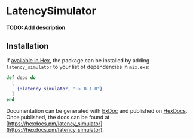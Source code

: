 # LatencySimulator

**TODO: Add description**

## Installation

If [available in Hex](https://hex.pm/docs/publish), the package can be installed
by adding `latency_simulator` to your list of dependencies in `mix.exs`:

```elixir
def deps do
  [
    {:latency_simulator, "~> 0.1.0"}
  ]
end
```

Documentation can be generated with [ExDoc](https://github.com/elixir-lang/ex_doc)
and published on [HexDocs](https://hexdocs.pm). Once published, the docs can
be found at [https://hexdocs.pm/latency_simulator](https://hexdocs.pm/latency_simulator).

